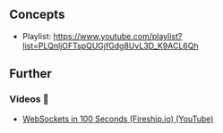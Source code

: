 ## Concepts

- Playlist: https://www.youtube.com/playlist?list=PLQnljOFTspQUGjfGdg8UvL3D_K9ACL6Qh

## Further

### Videos 🎥

- [WebSockets in 100 Seconds (Fireship.io) (YouTube)](https://www.youtube.com/watch?v=1BfCnjr_Vjg)